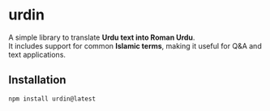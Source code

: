 # urdin

A simple library to translate **Urdu text into Roman Urdu**.  
It includes support for common **Islamic terms**, making it useful for Q&A and text applications.  

## Installation
```bash
npm install urdin@latest
